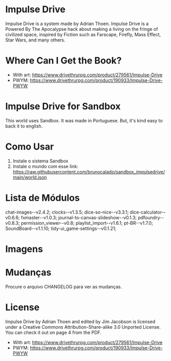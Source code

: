 # Impulse Drive
Impulse Drive is a system made by Adrian Thoen. Impulse Drive is a Powered By The Apocalypse hack about making a living on the fringe of civilized space, inspired by Fiction such as Farscape, Firefly, Mass Effect, Star Wars, and many others.

# Where Can I Get the Book?
- With art: https://www.drivethrurpg.com/product/279561/Impulse-Drive
- PWYM: https://www.drivethrurpg.com/product/190933/Impulse-Drive-PWYW

# Impulse Drive for Sandbox
This world uses Sandbox. It was made in Portuguese. But, it's kind easy to back it to english.

# Como Usar
1. Instale o sistema Sandbox
2. Instale o mundo com esse link: https://raw.githubusercontent.com/brunocalado/sandbox_impulsedrive/main/world.json

# Lista de Módulos
chat-images--v2.4.2;
clocks--v1.3.5;
dice-so-nice--v3.3.1;
dice-calculator--v0.6.6;
fxmaster--v1.0.3;
journal-to-canvas-slideshow--v0.1.3;
pdfoundry--v0.8.3;
permission_viewer--v0.8;
playlist_import--v1.6.1;
pt-BR--v1.7.0;
SoundBoard--v1.1.10;
tidy-ui_game-settings--v0.1.21;

# Imagens


# Mudanças
Procure o arquivo CHANGELOG para ver as mudanças.

# License
Impulse Drive by Adrian Thoen and edited by Jim Jacobson is licensed under a Creative Commons Attribution-Share-alike 3.0 Unported License. You can check it out on page 4 from the PDF.
- With art: https://www.drivethrurpg.com/product/279561/Impulse-Drive
- PWYM: https://www.drivethrurpg.com/product/190933/Impulse-Drive-PWYW
 
